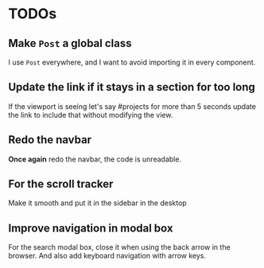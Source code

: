 # TODOs

## Make `Post` a global class

I use `Post` everywhere, and I want to avoid importing it in every component.

## Update the link if it stays in a section for too long

If the viewport is seeing let's say #projects for more than 5 seconds update the
link to include that without modifying the view.

## Redo the navbar

**Once again** redo the navbar, the code is unreadable.

## For the scroll tracker

Make it smooth and put it in the sidebar in the desktop

## Improve navigation in modal box

For the search modal box, close it when using the back arrow in the browser. And
also add keyboard navigation with arrow keys.

